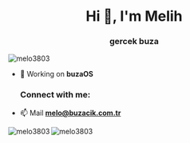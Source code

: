 <h1 align="center">Hi 👋, I'm Melih</h1>
<h3 align="center">gercek buza</h3>

<p align="left"> <img src="https://komarev.com/ghpvc/?username=melo3803&label=Profile%20views&color=0e75b6&style=flat" alt="melo3803" /> </p>


- 🔭 Working on **buzaOS**

  <h3 align="left">Connect with me:</h3>

- 📫 Mail **melo@buzacik.com.tr**


<p align="left">
</p>


<p><img align="left" src="https://github-readme-stats.vercel.app/api/top-langs?username=melo3803&show_icons=true&locale=en&layout=compact" alt="melo3803" /></p>


<p><img align="center" src="https://github-readme-streak-stats.herokuapp.com/?user=melo3803&" alt="melo3803" /></p>
